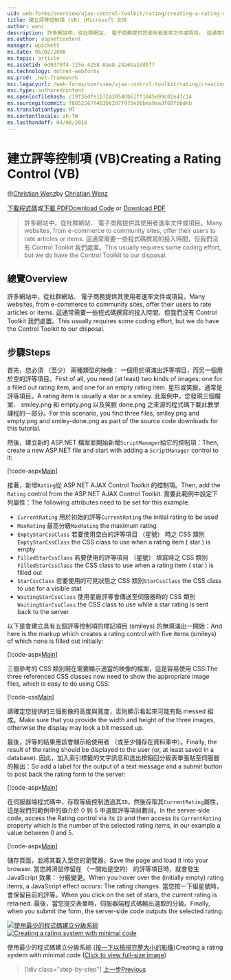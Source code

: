 ```yaml
---
uid: web-forms/overview/ajax-control-toolkit/rating/creating-a-rating-control-vb
title: 建立評等控制項 (VB) |Microsoft 文件
author: wenz
description: 許多網站中，從社群網站、 電子商務提供其使用者速率文件或項目。 這通常需要一些程式碼撰寫的投入時間，但我們沒有...
ms.author: aspnetcontent
manager: wpickett
ms.date: 06/02/2008
ms.topic: article
ms.assetid: 6d0d70f4-725e-4258-8ae8-24a6ba1ddbf7
ms.technology: dotnet-webforms
ms.prod: .net-framework
msc.legacyurl: /web-forms/overview/ajax-control-toolkit/rating/creating-a-rating-control-vb
msc.type: authoredcontent
ms.openlocfilehash: c19f36dfe1b72a3954db61ff1845e99c02e47c14
ms.sourcegitcommit: f8852267f463b62d7f975e56bea9aa3f68fbbdeb
ms.translationtype: MT
ms.contentlocale: zh-TW
ms.lasthandoff: 04/06/2018
---
```

<a name="creating-a-rating-control-vb"></a><span data-ttu-id="dce3b-104">建立評等控制項 (VB)</span><span class="sxs-lookup"><span data-stu-id="dce3b-104">Creating a Rating Control (VB)</span></span>
====================
<span data-ttu-id="dce3b-105">由[Christian Wenz](https://github.com/wenz)</span><span class="sxs-lookup"><span data-stu-id="dce3b-105">by [Christian Wenz](https://github.com/wenz)</span></span>

<span data-ttu-id="dce3b-106">[下載程式碼](http://download.microsoft.com/download/9/3/f/93f8daea-bebd-4821-833b-95205389c7d0/rating0.vb.zip)或[下載 PDF](http://download.microsoft.com/download/2/d/c/2dc10e34-6983-41d4-9c08-f78f5387d32b/rating0VB.pdf)</span><span class="sxs-lookup"><span data-stu-id="dce3b-106">[Download Code](http://download.microsoft.com/download/9/3/f/93f8daea-bebd-4821-833b-95205389c7d0/rating0.vb.zip) or [Download PDF](http://download.microsoft.com/download/2/d/c/2dc10e34-6983-41d4-9c08-f78f5387d32b/rating0VB.pdf)</span></span>

> <span data-ttu-id="dce3b-107">許多網站中，從社群網站、 電子商務提供其使用者速率文件或項目。</span><span class="sxs-lookup"><span data-stu-id="dce3b-107">Many websites, from e-commerce to community sites, offer their users to rate articles or items.</span></span> <span data-ttu-id="dce3b-108">這通常需要一些程式碼撰寫的投入時間，但我們沒有 Control Toolkit 我們處置。</span><span class="sxs-lookup"><span data-stu-id="dce3b-108">This usually requires some coding effort, but we do have the Control Toolkit to our disposal.</span></span>


## <a name="overview"></a><span data-ttu-id="dce3b-109">總覽</span><span class="sxs-lookup"><span data-stu-id="dce3b-109">Overview</span></span>

<span data-ttu-id="dce3b-110">許多網站中，從社群網站、 電子商務提供其使用者速率文件或項目。</span><span class="sxs-lookup"><span data-stu-id="dce3b-110">Many websites, from e-commerce to community sites, offer their users to rate articles or items.</span></span> <span data-ttu-id="dce3b-111">這通常需要一些程式碼撰寫的投入時間，但我們沒有 Control Toolkit 我們處置。</span><span class="sxs-lookup"><span data-stu-id="dce3b-111">This usually requires some coding effort, but we do have the Control Toolkit to our disposal.</span></span>

## <a name="steps"></a><span data-ttu-id="dce3b-112">步驟</span><span class="sxs-lookup"><span data-stu-id="dce3b-112">Steps</span></span>

<span data-ttu-id="dce3b-113">首先，您必須 （至少） 兩種類型的映像： 一個用於填滿出評等項目，而另一個用於空的評等項目。</span><span class="sxs-lookup"><span data-stu-id="dce3b-113">First of all, you need (at least) two kinds of images: one for a filled out rating item, and one for an empty rating item.</span></span> <span data-ttu-id="dce3b-114">星形或笑臉，通常是評等項目。</span><span class="sxs-lookup"><span data-stu-id="dce3b-114">A rating item is usually a star or a smiley.</span></span> <span data-ttu-id="dce3b-115">此案例中，您發現三個檔案、 smiley.png 和 empty.png 以及笑臉 done.png 之來源的程式碼下載此教學課程的一部分。</span><span class="sxs-lookup"><span data-stu-id="dce3b-115">For this scenario, you find three files, smiley.png and empty.png and smiley-done.png as part of the source code downloads for this tutorial.</span></span>

<span data-ttu-id="dce3b-116">然後，建立新的 ASP.NET 檔案並開始新增`ScriptManager`給它的控制項：</span><span class="sxs-lookup"><span data-stu-id="dce3b-116">Then, create a new ASP.NET file and start with adding a `ScriptManager` control to it:</span></span>

[!code-aspx[Main](creating-a-rating-control-vb/samples/sample1.aspx)]

<span data-ttu-id="dce3b-117">接著，新增`Rating`從 ASP.NET AJAX Control Toolkit 的控制項。</span><span class="sxs-lookup"><span data-stu-id="dce3b-117">Then, add the `Rating` control from the ASP.NET AJAX Control Toolkit.</span></span> <span data-ttu-id="dce3b-118">需要此範例中設定下列屬性：</span><span class="sxs-lookup"><span data-stu-id="dce3b-118">The following attributes need to be set for this example:</span></span>

- <span data-ttu-id="dce3b-119">`CurrentRating` 用於初始的評等</span><span class="sxs-lookup"><span data-stu-id="dce3b-119">`CurrentRating` the initial rating to be used</span></span>
- <span data-ttu-id="dce3b-120">`MaxRating` 最高分級</span><span class="sxs-lookup"><span data-stu-id="dce3b-120">`MaxRating` the maximum rating</span></span>
- <span data-ttu-id="dce3b-121">`EmptyStarCssClass` 若要使用空白的評等項目 （星號） 時之 CSS 類別</span><span class="sxs-lookup"><span data-stu-id="dce3b-121">`EmptyStarCssClass` the CSS class to use when a rating item ( star ) is empty</span></span>
- <span data-ttu-id="dce3b-122">`FilledStarCssClass` 若要使用的評等項目 （星號） 填寫時之 CSS 類別</span><span class="sxs-lookup"><span data-stu-id="dce3b-122">`FilledStarCssClass` the CSS class to use when a rating item ( star ) is filled out</span></span>
- <span data-ttu-id="dce3b-123">`StarCssClass` 若要使用的可見狀態之 CSS 類別</span><span class="sxs-lookup"><span data-stu-id="dce3b-123">`StarCssClass` the CSS class to use for a visible stat</span></span>
- <span data-ttu-id="dce3b-124">`WaitingStarCssClass` 使用星級評等會傳送至伺服器時的 CSS 類別</span><span class="sxs-lookup"><span data-stu-id="dce3b-124">`WaitingStarCssClass` the CSS class to use while a star rating is sent back to the server</span></span>

<span data-ttu-id="dce3b-125">以下是會建立具有五個評等控制項的標記項目 (smileys) 的無填滿出一開始：</span><span class="sxs-lookup"><span data-stu-id="dce3b-125">And here is the markup which creates a rating control with five items (smileys) of which none is filled out initially:</span></span>

[!code-aspx[Main](creating-a-rating-control-vb/samples/sample2.aspx)]

<span data-ttu-id="dce3b-126">三個參考的 CSS 類別現在需要顯示適當的映像的檔案，這是容易使用 CSS:</span><span class="sxs-lookup"><span data-stu-id="dce3b-126">The three referenced CSS classes now need to show the appropriate image files, which is easy to do using CSS:</span></span>

[!code-css[Main](creating-a-rating-control-vb/samples/sample3.css)]

<span data-ttu-id="dce3b-127">請確定您提供的三個影像的高度與寬度，否則顯示看起來可能有點 messed 組成。</span><span class="sxs-lookup"><span data-stu-id="dce3b-127">Make sure that you provide the width and height of the three images, otherwise the display may look a bit messed up.</span></span>

<span data-ttu-id="dce3b-128">最後，評等的結果應該會顯示給使用者 （或至少儲存在資料庫中）。</span><span class="sxs-lookup"><span data-stu-id="dce3b-128">Finally, the result of the rating should be displayed to the user (or, at least saved in a database).</span></span> <span data-ttu-id="dce3b-129">因此，加入索引標籤的文字訊息和送出按鈕回分級表單張貼至伺服器的輸出：</span><span class="sxs-lookup"><span data-stu-id="dce3b-129">So add a label for the output of a text message and a submit button to post back the rating form to the server:</span></span>

[!code-aspx[Main](creating-a-rating-control-vb/samples/sample4.aspx)]

<span data-ttu-id="dce3b-130">在伺服器端程式碼中，存取等級控制透過其`ID`，然後存取其`CurrentRating`屬性，這是我們的範例中的值介於 0 到 5 中選取評等項目數目。</span><span class="sxs-lookup"><span data-stu-id="dce3b-130">In the server-side code, access the Rating control via its `ID` and then access its `CurrentRating` property which is the number of the selected rating items, in our example a value between 0 and 5.</span></span>

[!code-aspx[Main](creating-a-rating-control-vb/samples/sample5.aspx)]

<span data-ttu-id="dce3b-131">儲存頁面，並將其載入至您的瀏覽器。</span><span class="sxs-lookup"><span data-stu-id="dce3b-131">Save the page and load it into your browser.</span></span> <span data-ttu-id="dce3b-132">當您將滑鼠停留在 （一開始是空的） 的評等項目時，就會發生 JavaScript 效果： 分級變更。</span><span class="sxs-lookup"><span data-stu-id="dce3b-132">When you hover over the (initially empty) rating items, a JavaScript effect occurs: The rating changes.</span></span> <span data-ttu-id="dce3b-133">當您按一下組星號時，會保留目前的評等。</span><span class="sxs-lookup"><span data-stu-id="dce3b-133">When you click on the set of stars, the current rating is retained.</span></span> <span data-ttu-id="dce3b-134">最後，當您提交表單時，伺服器端程式碼輸出選取的分級。</span><span class="sxs-lookup"><span data-stu-id="dce3b-134">Finally, when you submit the form, the server-side code outputs the selected rating.</span></span>


<span data-ttu-id="dce3b-135">[![使用最少的程式碼建立分級系統](creating-a-rating-control-vb/_static/image2.png)](creating-a-rating-control-vb/_static/image1.png)</span><span class="sxs-lookup"><span data-stu-id="dce3b-135">[![Creating a rating system with minimal code](creating-a-rating-control-vb/_static/image2.png)](creating-a-rating-control-vb/_static/image1.png)</span></span>

<span data-ttu-id="dce3b-136">使用最少的程式碼建立分級系統 ([按一下以檢視完整大小的影像](creating-a-rating-control-vb/_static/image3.png))</span><span class="sxs-lookup"><span data-stu-id="dce3b-136">Creating a rating system with minimal code ([Click to view full-size image](creating-a-rating-control-vb/_static/image3.png))</span></span>

> [!div class="step-by-step"]
> [<span data-ttu-id="dce3b-137">上一步</span><span class="sxs-lookup"><span data-stu-id="dce3b-137">Previous</span></span>](creating-a-rating-control-cs.md)
